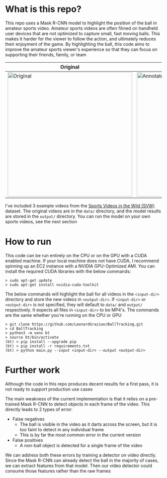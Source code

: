 # What is this repo?
This repo uses a Mask R-CNN model to highlight the position of the ball in amateur sports video. 
Amateur sports videos are often filmed on handheld user devices that are not optimized to capture small, fast moving balls. 
This makes it harder for the viewer to follow the action, and ultimately reduces their enjoyment of the game. 
By highlighting the ball, this code aims to improve the amateur sports viewer's experience so that they can focus on supporting their friends, family, or team

| Original  | Highlighted |
| ------------- | ------------- |
| <img width="400" alt="Original" src="https://user-images.githubusercontent.com/13444386/213957718-c0309e72-3c40-4ca2-b7a2-29d74224dbfe.png">  | <img width="400" alt="Annotated" src="https://user-images.githubusercontent.com/13444386/213957733-d5eca556-efb0-4df2-b4d0-83171a82a7d3.png">  |

I've included 3 example videos from the [Sports Videos in the Wild (SVW)](http://cvlab.cse.msu.edu/project-svw.html) dataset. The original videos are in the `data/` directory, and the model results are stored in the `output/` directory. You can run the model on your own sports videos, see the next section

# How to run 
This code can be run entirely on the CPU or on the GPU with a CUDA enabled machine. If your local machine does not have CUDA, I recommend spinning up an EC2 instance with a NVIDIA GPU-Optimized AMI. You can install the required CUDA libraries with the below commands:
```
> sudo apt-get update 
> sudo apt-get install nvidia-cuda-toolkit
```
The below commands will highlight the ball for all videos in the `<input-dir>` directory and store the new videos in `<output-dir>`. 
If `<input-dir>` or `<output-dir>` is not specified, they will default to `data/` and `output/` respectively. 
It expects all files in  `<input-dir>` to be MP4's. 
The commands are the same whether you're running on the CPU or GPU 
```
> git clone https://github.com/LeonardGrazian/BallTracking.git
> cd BallTracking
> python3 -m venv bt
> source bt/bin/activate
(bt) > pip install --upgrade pip 
(bt) > pip install -r requirements.txt
(bt) > python main.py --input <input-dir> --output <output-dir>
```

# Further work
Although the code in this repo produces decent results for a first pass, it is not ready to support production use cases

The main weakness of the current implementation is that it relies on a pre-trained Mask R-CNN to detect objects in each frame of the video. 
This directly leads to 2 types of error:
* False negatives
  * The ball is visible in the video as it darts across the screen, but it is too faint to detect in any individual frame
  * This is by far the most common error in the current version
* False positives
  * A non-ball object is detected for a single frame of the video
 
We can address both these errors by training a detector on video directly. 
Since the Mask R-CNN can already detect the ball in the majority of cases, we can extract features from that model. 
Then our video detector could consume those features rather than the raw frames
